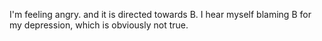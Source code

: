 I'm feeling angry. and it is directed towards B. I hear myself blaming B for my depression, which is obviously not true. 


